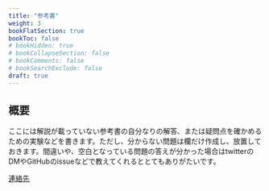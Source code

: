 ```yaml
---
title: "参考書"
weight: 3
bookFlatSection: true
bookToc: false
# bookHidden: true
# bookCollapseSection: false
# bookComments: false
# bookSearchExclude: false
draft: true
---
```

## 概要

ここには解説が載っていない参考書の自分なりの解答、または疑問点を確かめるための実験などを書きます。ただし、分からない問題は欄だけ作成し、放置しておきます。間違いや、空白となっている問題の答えが分かった場合はtwitterのDMやGitHubのissueなどで教えてくれるととてもありがたいです。

[連絡先]()